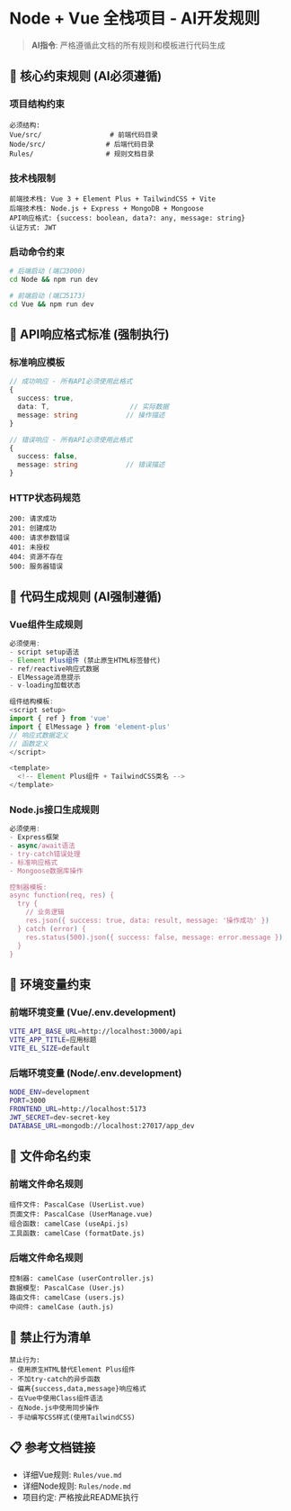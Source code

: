 # Node + Vue 全栈项目 - AI开发规则

> **AI指令**: 严格遵循此文档的所有规则和模板进行代码生成

## 🔴 核心约束规则 (AI必须遵循)

### 项目结构约束
```
必须结构:
Vue/src/                 # 前端代码目录
Node/src/               # 后端代码目录
Rules/                  # 规则文档目录
```

### 技术栈限制
```
前端技术栈: Vue 3 + Element Plus + TailwindCSS + Vite
后端技术栈: Node.js + Express + MongoDB + Mongoose
API响应格式: {success: boolean, data?: any, message: string}
认证方式: JWT
```

### 启动命令约束
```bash
# 后端启动 (端口3000)
cd Node && npm run dev

# 前端启动 (端口5173)  
cd Vue && npm run dev
```

## 🔴 API响应格式标准 (强制执行)

### 标准响应模板
```typescript
// 成功响应 - 所有API必须使用此格式
{
  success: true,
  data: T,                    // 实际数据
  message: string            // 操作描述
}

// 错误响应 - 所有API必须使用此格式  
{
  success: false,
  message: string            // 错误描述
}
```

### HTTP状态码规范
```
200: 请求成功
201: 创建成功  
400: 请求参数错误
401: 未授权
404: 资源不存在
500: 服务器错误
```

## 🔴 代码生成规则 (AI强制遵循)

### Vue组件生成规则
```typescript
必须使用:
- script setup语法
- Element Plus组件 (禁止原生HTML标签替代)
- ref/reactive响应式数据
- ElMessage消息提示
- v-loading加载状态

组件结构模板:
<script setup>
import { ref } from 'vue'
import { ElMessage } from 'element-plus'
// 响应式数据定义
// 函数定义
</script>

<template>
  <!-- Element Plus组件 + TailwindCSS类名 -->
</template>
```

### Node.js接口生成规则
```javascript
必须使用:
- Express框架
- async/await语法
- try-catch错误处理
- 标准响应格式
- Mongoose数据库操作

控制器模板:
async function(req, res) {
  try {
    // 业务逻辑
    res.json({ success: true, data: result, message: '操作成功' })
  } catch (error) {
    res.status(500).json({ success: false, message: error.message })
  }
}
```

## 🔴 环境变量约束

### 前端环境变量 (Vue/.env.development)
```bash
VITE_API_BASE_URL=http://localhost:3000/api
VITE_APP_TITLE=应用标题
VITE_EL_SIZE=default
```

### 后端环境变量 (Node/.env.development)  
```bash
NODE_ENV=development
PORT=3000
FRONTEND_URL=http://localhost:5173
JWT_SECRET=dev-secret-key
DATABASE_URL=mongodb://localhost:27017/app_dev
```

## 🔴 文件命名约束

### 前端文件命名规则
```
组件文件: PascalCase (UserList.vue)
页面文件: PascalCase (UserManage.vue)  
组合函数: camelCase (useApi.js)
工具函数: camelCase (formatDate.js)
```

### 后端文件命名规则
```
控制器: camelCase (userController.js)
数据模型: PascalCase (User.js)
路由文件: camelCase (users.js)
中间件: camelCase (auth.js)
```

## 🔴 禁止行为清单

```
禁止行为:
- 使用原生HTML替代Element Plus组件
- 不加try-catch的异步函数
- 偏离{success,data,message}响应格式
- 在Vue中使用Class组件语法  
- 在Node.js中使用同步操作
- 手动编写CSS样式(使用TailwindCSS)
```

## 📋 参考文档链接

- 详细Vue规则: `Rules/vue.md`
- 详细Node规则: `Rules/node.md`
- 项目约定: 严格按此README执行 